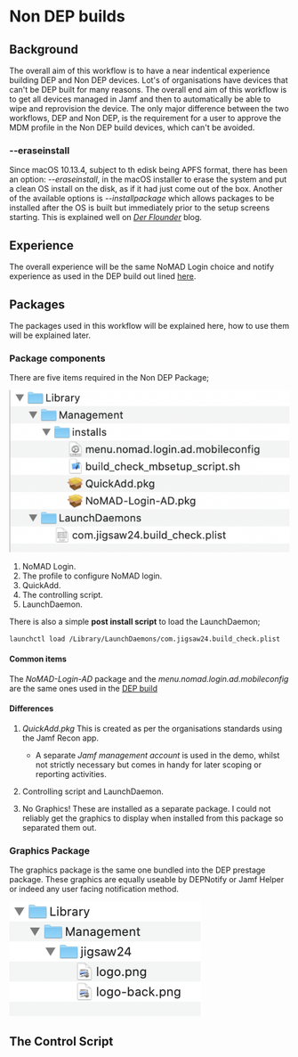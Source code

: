 # Non DEP builds #

## Background ##

The overall aim of this workflow is to have a near indentical experience building DEP and Non DEP devices.
Lot's of organisations have devices that can't be DEP built for many reasons.
The overall end aim of this workflow is to get all devices managed in Jamf and then to automatically be able to wipe and reprovision the device.
The only major difference between the two workflows, DEP and Non DEP, is the requirement for a user to approve the MDM profile in the Non DEP build devices, which can't be avoided.

### --eraseinstall ###
Since macOS 10.13.4, subject to th edisk being APFS format, there has been an option: *--eraseinstall*, in the macOS installer to erase the system and put a clean OS install on the disk, as if it had just come out of the box.
Another of the available options is *--installpackage* which allows packages to be installed after the OS is built but immediately prior to the setup screens starting. This is explained well on [*Der Flounder*](https://derflounder.wordpress.com/2017/09/26/using-the-macos-high-sierra-os-installers-startosinstall-tool-to-install-additional-packages-as-post-upgrade-tasks/) blog.


## Experience ##
The overall experience will be the same NoMAD Login choice and notify experience as used in the DEP build out lined [here](https://github.com/PhantomPhixer/JNUC-2019/blob/master/DEP.md).

## Packages ##

The packages used in this workflow will be explained here, how to use them will be explained later.

### Package components ###

There are five items required in the Non DEP Package;


![NonDEP Package](https://github.com/PhantomPhixer/JNUC-2019/blob/master/images/nondep-package.png)

1. NoMAD Login.
2. The profile to configure NoMAD login.
3. QuickAdd.
4. The controlling script.
5. LaunchDaemon.

There is also a simple **post install script** to load the LaunchDaemon;
```bash
launchctl load /Library/LaunchDaemons/com.jigsaw24.build_check.plist
```
#### Common items ####

The *NoMAD-Login-AD* package and the *menu.nomad.login.ad.mobileconfig* are the same ones used in the [DEP build](https://github.com/PhantomPhixer/JNUC-2019/blob/master/DEP.md)

#### Differences ####

1. *QuickAdd.pkg* This is created as per the organisations standards using the Jamf Recon app.
    * A separate *Jamf management account* is used in the demo, whilst not strictly necessary but comes in handy for later    scoping or reporting activities.

2. Controlling script and LaunchDaemon.
3. No Graphics! These are installed as a separate package. I could not reliably get the graphics to display when installed from this package so separated them out.

### Graphics Package ###

The graphics package is the same one bundled into the DEP prestage package. These graphics are equally useable by DEPNotify or Jamf Helper or indeed any user facing notification method.

![Graphics Package](https://github.com/PhantomPhixer/JNUC-2019/blob/master/images/graphics.png)

## The Control Script ##


